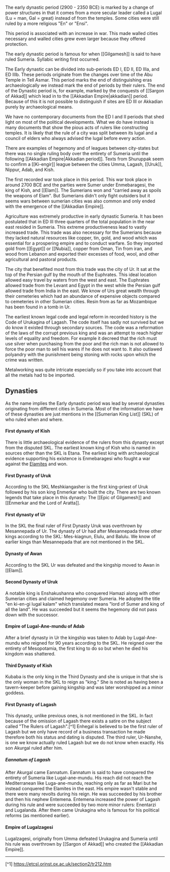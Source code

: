 The early dynastic period (2900 - 2350 BCE) is marked by a change of power structures in that it comes from a more secular leader called a Lugal (Lu = man, Gal = great) instead of from the temples. Some cities were still ruled by a more religious "En" or "Ensi".

This period is associated with an increase in war. This made walled cities necessary and walled cities grew even larger because they offered protection.

The early dynastic period is famous for when [[Gilgamesh]] is said to have ruled Sumeria. Syllabic writing first occurred. 

The Early dynastic can be divided into sub-periods ED I, ED II, ED IIIa, and ED IIIb. These periods originate from the changes over time of the Abu Temple in Tell Asmar. This period marks the end of distinguishing eras archaeologically we instead mark the end of periods by their rulers. The end of the Dynastic period is, for example, marked by the conquests of [[Sargon of Akkad]] which lead in to the [[Akkadian Empire|akkadian]] period. Because of this it is not possible to distinguish if sites are ED III or Akkadian purely by archaeological means.

We have no contemporary documents from the ED I and II periods that shed light on most of the political developments. What we do have instead is many documents that show the pious acts of rulers like constructing temples. It is likely that the rule of a city was split between its lugal and a council of elders who always advised the lugal before every action.

There are examples of hegemony and of leagues between city-states but there was no single ruling body over the entirety of Sumeria until the following [[Akkadian Empire|Akkadian period]]. Texts from Shuruppak seem to confirm a [[Ki-engir]] league between the cities Umma, Lagash, [[Uruk]], Nippur, Adab, and Kish.

The first recorded war took place in this period. This war took place in around 2700 BCE and the parties were Sumer under Enmebaragesi, the king of Kish, and [[Elam]]. The Sumerians won and "carried away as spoils the weapons of Elam". But Sumerians didn't only fight outsiders but it seems wars between sumerian cities was also common and only ended with the emergence of the [[Akkadian Empire]].

Agriculture was extremely productive in early dynastic Sumeria. It has been postulated that in ED III three quarters of the total population in the near east resided in Sumeria. This extreme productiveness lead to vastly increased trade. This trade was also necessary for the Sumerians because they lacked natural resources like copper, tin, gold, and wood which was essential for a prospering empire and to conduct warfare. So they imported gold from [[Egypt]] or [[Nubia]], copper from Oman, Tin from iran, and wood from Lebanon and exported their excesses of food, wool, and other agricultural and pastoral products.

The city that benefited most from this trade was the city of Ur. It sat at the top of the Persian gulf by the mouth of the Euphrates. This ideal location allowed easy travel by waters from the west and east. The Euphrates allowed trade from the Levant and Egypt in the west while the Persian gulf allowed trade from India in the east. We know of Urs great wealth through their cemeteries which had an abundance of expensive objects compared to cemeteries in other Sumerian cities. Resin from as far as Mozambique has been found in a tomb in Ur.

The earliest known legal code and legal reform in recorded history is the Code of Urukagina of Lagash. The code itself has sadly not survived but we do know it existed through secondary sources. The code was a reformation of the laws of the corrupt previous king and was an attempt to reach higher levels of equality and freedom. For example it decreed that the rich must use silver when purchasing from the poor and the rich man is not allowed to force the poor man to sell his wares if he does not want to. It also outlawed polyandry with the punishment being stoning with rocks upon which the crime was written.

Metalworking was quite intricate especially so if you take into account that all the metals had to be imported.

## Dynasties
As the name implies the Early dynastic period was lead by several dynasties originating from different cities in Sumeria. Most of the information we have of these dynasties are just mentions in the [[Sumerian King List]] (SKL) of who ruled when and where.
#### First dynasty of Kish
There is little archaeological evidence of the rulers from this dynasty except from the disputed SKL. The earliest known king of Kish who is named in sources other than the SKL is Etana. The earliest king with archaeological evidence supporting his existence is Enmebaragesi who fought a war against the [Elamites](Elam) and won.
#### First Dynasty of Uruk
According to the SKL Meshkiangasher is the first king-priest of Uruk followed by his son king Enmerkar who built the city. There are two known legends that take place in this dynasty: The [[Epic of Gilgamesh]] and [[Enmerkar and the Lord of Aratta]].
#### First dynasty of Ur
In the SKL the final ruler of First Dynasty Uruk was overthrown by Mesannepada of Ur. The dynasty of Ur had after Mesannepada three other kings according to the SKL: Mes-kiagnun, Elulu, and Balulu. We know of earlier kings than Mesannepada that are not mentioned in the SKL. 
#### Dynasty of Awan
According to the SKL Ur was defeated and the kingship moved to Awan in [[Elam]].
#### Second Dynasty of Uruk
A notable king is Enshakushanna who conquered Hamazi along with other Sumerian cities and claimed hegemony over Sumeria. He adopted the title "en ki-en-gi lugal kalam" which translated means "lord of Sumer and king of all the land". He was succeeded but it seems the hegemony did not pass down with the successor.
#### Empire of Lugal-Ane-mundu of Adab
After a brief dynasty in Ur the kingship was taken to Adab by Lugal-Ane-mundu who reigned for 90 years according to the SKL. He reigned over the entirety of Mesopotamia, the first king to do so but when he died his kingdom was shattered.
#### Third Dynasty of Kish
Kubaba is the only king in the Third Dynasty and she is unique in that she is the only woman in the SKL to reign as "king." She is noted as having been a tavern-keeper before gaining kingship and was later worshipped as a minor goddess.
#### First Dynasty of Lagash
This dynasty, unlike previous ones, is not mentioned in the SKL. In fact because of the omission of Lagash there exists a satire on the subject called "The Rulers of Lagash".[^1] Enhegal is believed to be the first ruler of Lagash but we only have record of a business transaction he made therefore both his status and dating is disputed. The third ruler, Ur-Nanshe, is one we know actually ruled Lagash but we do not know when exactly. His son Akurgal ruled after him.
##### Eannatum of Lagash
After Akurgal came Eannatum. Eannatum is said to have conquered the entirety of Sumeria like Lugal-ane-mundu. His reach did not reach the Mediterranean like Luga-ane-mundu, reaching only as far as Mari but he instead conquered the Elamites in the east. His empire wasn't stable and there were many revolts during his reign. He was succeeded by his brother and then his nephew Entemena. Entemena increased the power of Lagash during his rule and were succeeded by two more minor rulers: Enentarzi and Lugalanda. After them came Urukagina who is famous for his political reforms (as mentioned earlier).

#### Empire of Lugalzagesi
Lugalzagesi, originally from Umma defeated Urukagina and Sumeria until his rule was overthrown by [[Sargon of Akkad]] who created the [[Akkadian Empire]].

---------
[^1] https://etcsl.orinst.ox.ac.uk/section2/tr212.htm